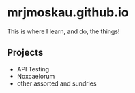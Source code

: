 # mrjmoskau.github.io
This is where I learn, and do, the things!

## Projects
* API Testing
* Noxcaelorum
* other assorted and sundries

